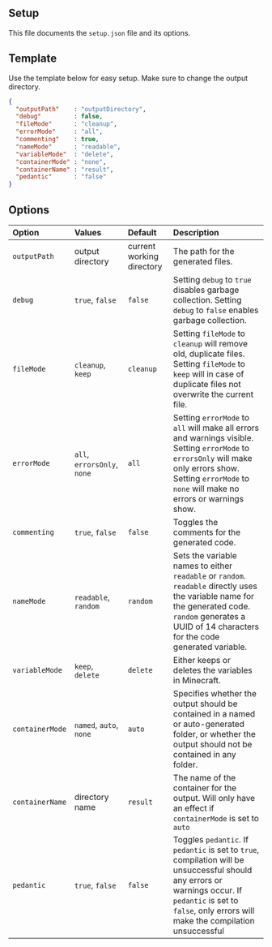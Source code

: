 ## Setup ##
This file documents the `setup.json` file and its options.
## Template
Use the template below for easy setup. Make sure to change the output directory.
```json
{
  "outputPath"    : "outputDirectory",
  "debug"         : false,
  "fileMode"      : "cleanup",
  "errorMode"     : "all",
  "commenting"    : true,
  "nameMode"      : "readable",
  "variableMode"  : "delete",
  "containerMode" : "none",
  "containerName" : "result",
  "pedantic"      : "false"
}
```

## Options


| **Option**      | **Values**         | **Default**                    | **Description**      |
|:----------------|:-------------------|:----------------------------|:---------------------|
| `outputPath`    | output directory   | current working directory | The path for the generated files. |
| `debug`         | `true`, `false`    | `false` | Setting `debug` to `true` disables garbage collection. Setting `debug` to `false` enables garbage collection. |
| `fileMode`      | `cleanup`, `keep`    | `cleanup` | Setting `fileMode` to `cleanup` will remove old, duplicate files. Setting `fileMode` to `keep` will in case of duplicate files not overwrite the current file. |
| `errorMode`     | `all`, `errorsOnly`, `none`    | `all` | Setting `errorMode` to `all` will make all errors and warnings visible. Setting `errorMode` to `errorsOnly` will make only errors show. Setting `errorMode` to `none` will make no errors or warnings show. |
| `commenting`    | `true`, `false`    | `false` | Toggles the comments for the generated code.  |
| `nameMode`      | `readable`, `random`    | `random` | Sets the variable names to either `readable` or `random`. `readable` directly uses the variable name for the generated code. `random` generates a UUID of 14 characters for the code generated variable. |
| `variableMode`  | `keep`, `delete`    | `delete` | Either keeps or deletes the variables in Minecraft.  |
| `containerMode` | `named`, `auto`, `none`| `auto` | Specifies whether the output should be contained in a named or auto-generated folder, or whether the output should not be contained in any folder.  |
| `containerName` | directory name | `result` | The name of the container for the output. Will only have an effect if `containerMode` is set to `auto`  |
| `pedantic` | `true`, `false` | `false` | Toggles `pedantic`. If `pedantic` is set to `true`, compilation will be unsuccessful should any errors or warnings occur. If `pedantic` is set to `false`, only errors will make the compilation unsuccessful  |
